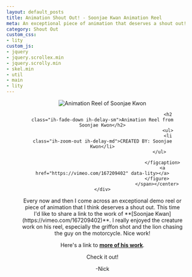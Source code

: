 ```yaml
---
layout: default_posts
title: Animation Shout Out! - Soonjae Kwan Animation Reel
meta: An exceptional piece of animation that deserves a shout out!
category: Shout Out
custom_css:
- lity
custom_js:
- jquery
- jquery.scrollex.min
- jquery.scrolly.min
- skel.min
- util
- main
- lity
---
```


<div><center><span class="image"><figure class="imghvr-strip-shutter-up"><img src="{{site.url}}/images/shoutout_001.jpg" alt="Animation Reel of Soonjae Kwon" />
                                                <figcaption>
                                                    
                                                    <h2 class="ih-fade-down ih-delay-sm">Animation Reel from Soonjae Kwon</h2>
                                                    <ul>
                                                    <li class="ih-zoom-out ih-delay-md">CREATED BY: Soonjae Kwon</li>
                                                    </ul>                                        
                                                    
                                                </figcaption>
                                                <a href="https://vimeo.com/167209402" data-lity></a>
                                            </figure>
                                            </span></center></div>


<p></p>
Every now and then I come across an exceptional demo reel or piece of animation that I think deserves a shout out. This time I'd like to share a link to the work of **[Soonjae Kwan](https://vimeo.com/167209402)**. I really enjoyed the creature work on his reel, especially the griffon shot and the lion chasing the guy on the motorcycle. Nice work!

Here's a link to **[more of his work](https://vimeo.com/skwon)**.

Check it out!

-Nick
